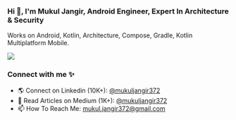 ### Hi 👋, I'm Mukul Jangir, Android Engineer, Expert In Architecture & Security
Works on Android, Kotlin, Architecture, Compose, Gradle, Kotlin Multiplatform Mobile.

![](https://github-profile-trophy.vercel.app/?username=mukuljangir372)

### Connect with me ✨
- 🌎 Connect on Linkedin (10K+): [@mukuljangir372](https://www.linkedin.com/in/mukuljangir372)
- 📝 Read Articles on Medium (1K+): [@mukuljangir372](https://medium.com/@mukuljangir372)
- 📫 How To Reach Me: mukul.jangir372@gmail.com











